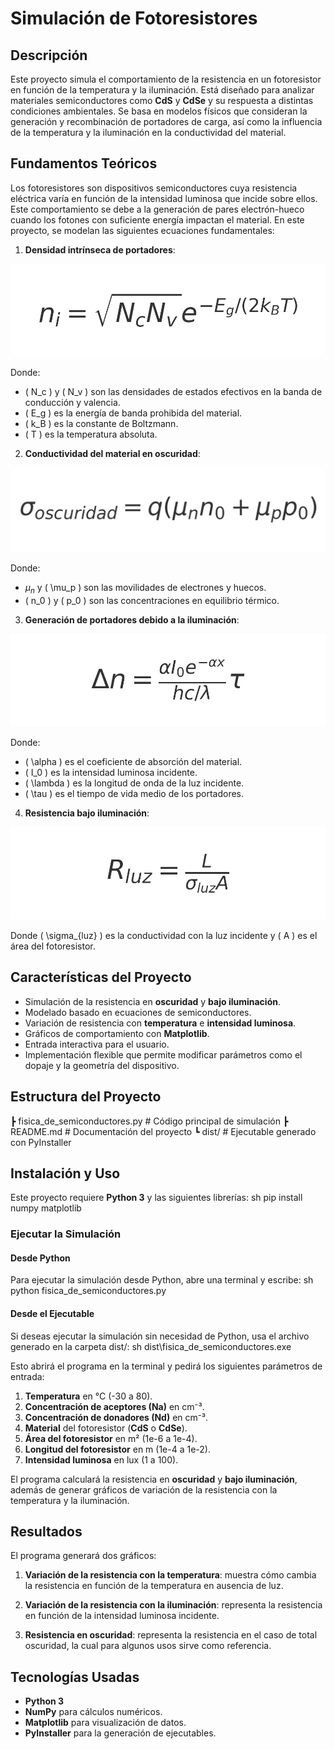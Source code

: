 # Simulación de Fotoresistores

## Descripción
Este proyecto simula el comportamiento de la resistencia en un fotoresistor en función de la temperatura y la iluminación. Está diseñado para analizar materiales semiconductores como **CdS** y **CdSe** y su respuesta a distintas condiciones ambientales. Se basa en modelos físicos que consideran la generación y recombinación de portadores de carga, así como la influencia de la temperatura y la iluminación en la conductividad del material.

##  Fundamentos Teóricos
Los fotoresistores son dispositivos semiconductores cuya resistencia eléctrica varía en función de la intensidad luminosa que incide sobre ellos. Este comportamiento se debe a la generación de pares electrón-hueco cuando los fotones con suficiente energía impactan el material. En este proyecto, se modelan las siguientes ecuaciones fundamentales:

1. **Densidad intrínseca de portadores**:

![Ecuación 1](images/ecuacion_1.png)


   Donde:
   - \( N_c \) y \( N_v \) son las densidades de estados efectivos en la banda de conducción y valencia.
   - \( E_g \) es la energía de banda prohibida del material.
   - \( k_B \) es la constante de Boltzmann.
   - \( T \) es la temperatura absoluta.

2. **Conductividad del material en oscuridad**:

![Ecuación 2](images/ecuacion_2.png)

   Donde:
   - $\mu_n$ y \( \mu_p \) son las movilidades de electrones y huecos.
   - \( n_0 \) y \( p_0 \) son las concentraciones en equilibrio térmico.

3. **Generación de portadores debido a la iluminación**:

![Ecuación 3](images/ecuacion_3.png)

   Donde:
   - \( \alpha \) es el coeficiente de absorción del material.
   - \( I_0 \) es la intensidad luminosa incidente.
   - \( \lambda \) es la longitud de onda de la luz incidente.
   - \( \tau \) es el tiempo de vida medio de los portadores.

4. **Resistencia bajo iluminación**:

![Ecuación 4](images/ecuacion_4.png)

   Donde \( \sigma_{luz} \) es la conductividad con la luz incidente y \( A \) es el área del fotoresistor.

##  Características del Proyecto
- Simulación de la resistencia en **oscuridad** y **bajo iluminación**.
- Modelado basado en ecuaciones de semiconductores.
- Variación de resistencia con **temperatura** e **intensidad luminosa**.
- Gráficos de comportamiento con **Matplotlib**.
- Entrada interactiva para el usuario.
- Implementación flexible que permite modificar parámetros como el dopaje y la geometría del dispositivo.

##  Estructura del Proyecto
┣ fisica_de_semiconductores.py  # Código principal de simulación
 ┣ README.md                     # Documentación del proyecto
 ┗ dist/                          # Ejecutable generado con PyInstaller


##  Instalación y Uso
Este proyecto requiere **Python 3** y las siguientes librerías:
sh
pip install numpy matplotlib


### **Ejecutar la Simulación**
#### **Desde Python**
Para ejecutar la simulación desde Python, abre una terminal y escribe:
sh
python fisica_de_semiconductores.py


#### **Desde el Ejecutable**
Si deseas ejecutar la simulación sin necesidad de Python, usa el archivo generado en la carpeta dist/:
sh
dist\fisica_de_semiconductores.exe

Esto abrirá el programa en la terminal y pedirá los siguientes parámetros de entrada:
1. **Temperatura** en °C (-30 a 80).
2. **Concentración de aceptores (Na)** en cm⁻³.
3. **Concentración de donadores (Nd)** en cm⁻³.
4. **Material** del fotoresistor (**CdS** o **CdSe**).
5. **Área del fotoresistor** en m² (1e-6 a 1e-4).
6. **Longitud del fotoresistor** en m (1e-4 a 1e-2).
7. **Intensidad luminosa** en lux (1 a 100).

El programa calculará la resistencia en **oscuridad** y **bajo iluminación**, además de generar gráficos de variación de la resistencia con la temperatura y la iluminación.

## Resultados
El programa generará dos gráficos:
1. **Variación de la resistencia con la temperatura**: muestra cómo cambia la resistencia en función de la temperatura en ausencia de luz.
2. **Variación de la resistencia con la iluminación**: representa la resistencia en función de la intensidad luminosa incidente.

2. **Resistencia en oscuridad**: representa la resistencia en el caso de total oscuridad, la cual para algunos usos sirve como referencia.

##  Tecnologías Usadas
- **Python 3**
- **NumPy** para cálculos numéricos.
- **Matplotlib** para visualización de datos.
- **PyInstaller** para la generación de ejecutables.
